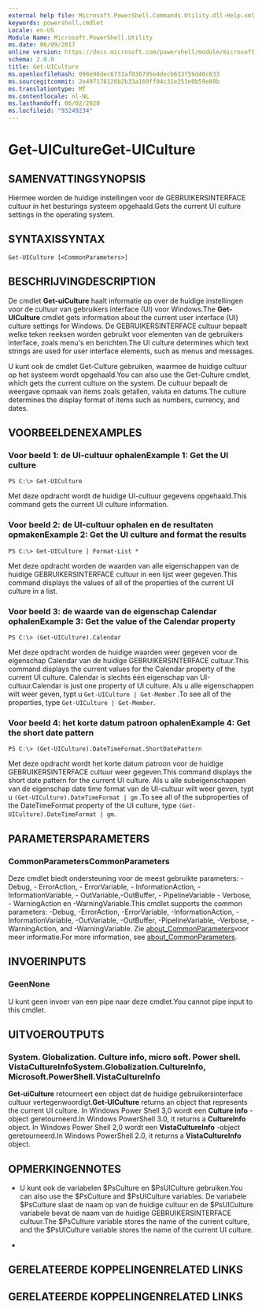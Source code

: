 ```yaml
---
external help file: Microsoft.PowerShell.Commands.Utility.dll-Help.xml
keywords: powershell,cmdlet
Locale: en-US
Module Name: Microsoft.PowerShell.Utility
ms.date: 06/09/2017
online version: https://docs.microsoft.com/powershell/module/microsoft.powershell.utility/get-uiculture?view=powershell-5.1&WT.mc_id=ps-gethelp
schema: 2.0.0
title: Get-UICulture
ms.openlocfilehash: 098e98dec6733af036795e4decb633f59d40c633
ms.sourcegitcommit: 2e497178126b2b33a169ff04c31e251e0b59e89b
ms.translationtype: MT
ms.contentlocale: nl-NL
ms.lasthandoff: 06/02/2020
ms.locfileid: "93249234"
---
```

# <span data-ttu-id="27806-103">Get-UICulture</span><span class="sxs-lookup"><span data-stu-id="27806-103">Get-UICulture</span></span>

## <span data-ttu-id="27806-104">SAMENVATTING</span><span class="sxs-lookup"><span data-stu-id="27806-104">SYNOPSIS</span></span>
<span data-ttu-id="27806-105">Hiermee worden de huidige instellingen voor de GEBRUIKERSINTERFACE cultuur in het besturings systeem opgehaald.</span><span class="sxs-lookup"><span data-stu-id="27806-105">Gets the current UI culture settings in the operating system.</span></span>

## <span data-ttu-id="27806-106">SYNTAXIS</span><span class="sxs-lookup"><span data-stu-id="27806-106">SYNTAX</span></span>

```
Get-UICulture [<CommonParameters>]
```

## <span data-ttu-id="27806-107">BESCHRIJVING</span><span class="sxs-lookup"><span data-stu-id="27806-107">DESCRIPTION</span></span>
<span data-ttu-id="27806-108">De cmdlet **Get-uiCulture** haalt informatie op over de huidige instellingen voor de cultuur van gebruikers interface (UI) voor Windows.</span><span class="sxs-lookup"><span data-stu-id="27806-108">The **Get-UICulture** cmdlet gets information about the current user interface (UI) culture settings for Windows.</span></span>
<span data-ttu-id="27806-109">De GEBRUIKERSINTERFACE cultuur bepaalt welke teken reeksen worden gebruikt voor elementen van de gebruikers interface, zoals menu's en berichten.</span><span class="sxs-lookup"><span data-stu-id="27806-109">The UI culture determines which text strings are used for user interface elements, such as menus and messages.</span></span>

<span data-ttu-id="27806-110">U kunt ook de cmdlet Get-Culture gebruiken, waarmee de huidige cultuur op het systeem wordt opgehaald.</span><span class="sxs-lookup"><span data-stu-id="27806-110">You can also use the Get-Culture cmdlet, which gets the current culture on the system.</span></span>
<span data-ttu-id="27806-111">De cultuur bepaalt de weergave opmaak van items zoals getallen, valuta en datums.</span><span class="sxs-lookup"><span data-stu-id="27806-111">The culture determines the display format of items such as numbers, currency, and dates.</span></span>

## <span data-ttu-id="27806-112">VOORBEELDEN</span><span class="sxs-lookup"><span data-stu-id="27806-112">EXAMPLES</span></span>

### <span data-ttu-id="27806-113">Voor beeld 1: de UI-cultuur ophalen</span><span class="sxs-lookup"><span data-stu-id="27806-113">Example 1: Get the UI culture</span></span>

```
PS C:\> Get-UICulture
```

<span data-ttu-id="27806-114">Met deze opdracht wordt de huidige UI-cultuur gegevens opgehaald.</span><span class="sxs-lookup"><span data-stu-id="27806-114">This command gets the current UI culture information.</span></span>

### <span data-ttu-id="27806-115">Voor beeld 2: de UI-cultuur ophalen en de resultaten opmaken</span><span class="sxs-lookup"><span data-stu-id="27806-115">Example 2: Get the UI culture and format the results</span></span>

```
PS C:\> Get-UICulture | Format-List *
```

<span data-ttu-id="27806-116">Met deze opdracht worden de waarden van alle eigenschappen van de huidige GEBRUIKERSINTERFACE cultuur in een lijst weer gegeven.</span><span class="sxs-lookup"><span data-stu-id="27806-116">This command displays the values of all of the properties of the current UI culture in a list.</span></span>

### <span data-ttu-id="27806-117">Voor beeld 3: de waarde van de eigenschap Calendar ophalen</span><span class="sxs-lookup"><span data-stu-id="27806-117">Example 3: Get the value of the Calendar property</span></span>

```
PS C:\> (Get-UICulture).Calendar
```

<span data-ttu-id="27806-118">Met deze opdracht worden de huidige waarden weer gegeven voor de eigenschap Calendar van de huidige GEBRUIKERSINTERFACE cultuur.</span><span class="sxs-lookup"><span data-stu-id="27806-118">This command displays the current values for the Calendar property of the current UI culture.</span></span>
<span data-ttu-id="27806-119">Calendar is slechts één eigenschap van UI-cultuur.</span><span class="sxs-lookup"><span data-stu-id="27806-119">Calendar is just one property of UI culture.</span></span>
<span data-ttu-id="27806-120">Als u alle eigenschappen wilt weer geven, typt u `Get-UICulture | Get-Member` .</span><span class="sxs-lookup"><span data-stu-id="27806-120">To see all of the properties, type `Get-UICulture | Get-Member`.</span></span>

### <span data-ttu-id="27806-121">Voor beeld 4: het korte datum patroon ophalen</span><span class="sxs-lookup"><span data-stu-id="27806-121">Example 4: Get the short date pattern</span></span>

```
PS C:\> (Get-UICulture).DateTimeFormat.ShortDatePattern
```

<span data-ttu-id="27806-122">Met deze opdracht wordt het korte datum patroon voor de huidige GEBRUIKERSINTERFACE cultuur weer gegeven.</span><span class="sxs-lookup"><span data-stu-id="27806-122">This command displays the short date pattern for the current UI culture.</span></span>
<span data-ttu-id="27806-123">Als u alle subeigenschappen van de eigenschap date time format van de UI-cultuur wilt weer geven, typt u `(Get-UICulture).DateTimeFormat | gm` .</span><span class="sxs-lookup"><span data-stu-id="27806-123">To see all of the subproperties of the DateTimeFormat property of the UI culture, type `(Get-UICulture).DateTimeFormat | gm`.</span></span>

## <span data-ttu-id="27806-124">PARAMETERS</span><span class="sxs-lookup"><span data-stu-id="27806-124">PARAMETERS</span></span>

### <span data-ttu-id="27806-125">CommonParameters</span><span class="sxs-lookup"><span data-stu-id="27806-125">CommonParameters</span></span>
<span data-ttu-id="27806-126">Deze cmdlet biedt ondersteuning voor de meest gebruikte parameters: -Debug, - ErrorAction, - ErrorVariable, - InformationAction, -InformationVariable, - OutVariable,-OutBuffer, - PipelineVariable - Verbose, - WarningAction en -WarningVariable.</span><span class="sxs-lookup"><span data-stu-id="27806-126">This cmdlet supports the common parameters: -Debug, -ErrorAction, -ErrorVariable, -InformationAction, -InformationVariable, -OutVariable, -OutBuffer, -PipelineVariable, -Verbose, -WarningAction, and -WarningVariable.</span></span> <span data-ttu-id="27806-127">Zie [about_CommonParameters](https://go.microsoft.com/fwlink/?LinkID=113216)voor meer informatie.</span><span class="sxs-lookup"><span data-stu-id="27806-127">For more information, see [about_CommonParameters](https://go.microsoft.com/fwlink/?LinkID=113216).</span></span>

## <span data-ttu-id="27806-128">INVOER</span><span class="sxs-lookup"><span data-stu-id="27806-128">INPUTS</span></span>

### <span data-ttu-id="27806-129">Geen</span><span class="sxs-lookup"><span data-stu-id="27806-129">None</span></span>
<span data-ttu-id="27806-130">U kunt geen invoer van een pipe naar deze cmdlet.</span><span class="sxs-lookup"><span data-stu-id="27806-130">You cannot pipe input to this cmdlet.</span></span>

## <span data-ttu-id="27806-131">UITVOER</span><span class="sxs-lookup"><span data-stu-id="27806-131">OUTPUTS</span></span>

### <span data-ttu-id="27806-132">System. Globalization. Culture info, micro soft. Power shell. VistaCultureInfo</span><span class="sxs-lookup"><span data-stu-id="27806-132">System.Globalization.CultureInfo, Microsoft.PowerShell.VistaCultureInfo</span></span>
<span data-ttu-id="27806-133">**Get-uiCulture** retourneert een object dat de huidige gebruikersinterface cultuur vertegenwoordigt.</span><span class="sxs-lookup"><span data-stu-id="27806-133">**Get-UICulture** returns an object that represents the current UI culture.</span></span>
<span data-ttu-id="27806-134">In Windows Power Shell 3,0 wordt een **Culture info** -object geretourneerd.</span><span class="sxs-lookup"><span data-stu-id="27806-134">In Windows PowerShell 3.0, it returns a **CultureInfo** object.</span></span>
<span data-ttu-id="27806-135">In Windows Power Shell 2,0 wordt een **VistaCultureInfo** -object geretourneerd.</span><span class="sxs-lookup"><span data-stu-id="27806-135">In Windows PowerShell 2.0, it returns a **VistaCultureInfo** object.</span></span>

## <span data-ttu-id="27806-136">OPMERKINGEN</span><span class="sxs-lookup"><span data-stu-id="27806-136">NOTES</span></span>

* <span data-ttu-id="27806-137">U kunt ook de variabelen $PsCulture en $PsUICulture gebruiken.</span><span class="sxs-lookup"><span data-stu-id="27806-137">You can also use the $PsCulture and $PsUICulture variables.</span></span> <span data-ttu-id="27806-138">De variabele $PsCulture slaat de naam op van de huidige cultuur en de $PsUICulture variabele bevat de naam van de huidige GEBRUIKERSINTERFACE cultuur.</span><span class="sxs-lookup"><span data-stu-id="27806-138">The $PsCulture variable stores the name of the current culture, and the $PsUICulture variable stores the name of the current UI culture.</span></span>

*

## <span data-ttu-id="27806-139">GERELATEERDE KOPPELINGEN</span><span class="sxs-lookup"><span data-stu-id="27806-139">RELATED LINKS</span></span>

## <span data-ttu-id="27806-140">GERELATEERDE KOPPELINGEN</span><span class="sxs-lookup"><span data-stu-id="27806-140">RELATED LINKS</span></span>
